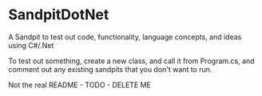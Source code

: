 # SandpitDotNet

A Sandpit to test out code, functionality, language concepts, 
and ideas using C#/.Net 

To test out something, create a new class, and call it from 
Program.cs, and comment out any existing sandpits that you 
don't want to run.

Not the real README - TODO - DELETE ME